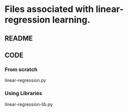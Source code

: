 # Files associated with linear-regression learning.

## README
## CODE
### From scratch
linear-regression.py
### Using Libraries
linear-regression-lib.py